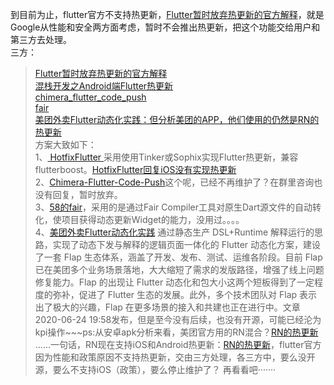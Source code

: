 到目前为止，flutter官方不支持热更新，[Flutter暂时放弃热更新的官方解释](https://github.com/flutter/flutter/issues/14330#issuecomment-485565194)，就是Google从性能和安全两方面考虑，暂时不会推出热更新，把这个功能交给用户和第三方去处理。<br/>
三方：<br/>
 > [ Flutter暂时放弃热更新的官方解释 ](  https://github.com/flutter/flutter/issues/14330#issuecomment-485565194 )<br/>
 > [ 混栈开发之Android端Flutter热更新 ](  https://github.com/magicbaby810/HotfixFlutter )<br/>
 > [ chimera_flutter_code_push ](  https://github.com/ChimeraFlutter/Chimera-Flutter-Code-Push )<br/>
 > [ fair ](  https://github.com/wuba/fair/blob/main/README-zh.md )<br/>
 > [ 美团外卖Flutter动态化实践：但分析美团的APP，他们使用的仍然是RN的热更新 ](  https://mp.weixin.qq.com/s/wjEvtvexYytzSy5RwqGQyw )<br/>
 方案大致如下：<br/>
1、[ HotfixFlutter ](  https://github.com/magicbaby810/HotfixFlutter ) 采用使用Tinker或Sophix实现Flutter热更新，兼容flutterboost。[HotfixFlutter回复iOS没有实现热更新](https://github.com/magicbaby810/HotfixFlutter/issues/6) <br/>
2、[Chimera-Flutter-Code-Push](Chimera-Flutter-Code-Push)这个呢，已经不再维护了？在群里咨询也没有回复，暂时放弃。<br/>
3、[58的fair](https://github.com/wuba/fair/blob/main/README-zh.md)，采用的是通过Fair Compiler工具对原生Dart源文件的自动转化，使项目获得动态更新Widget的能力，没用过。。。。 <br/>
4、[美团外卖Flutter动态化实践](https://mp.weixin.qq.com/s/wjEvtvexYytzSy5RwqGQyw) 通过静态生产 DSL+Runtime 解释运行的思路，实现了动态下发与解释的逻辑页面一体化的 Flutter 动态化方案，建设了一套 Flap 生态体系，涵盖了开发、发布、测试、运维各阶段。目前 Flap 已在美团多个业务场景落地，大大缩短了需求的发版路径，增强了线上问题修复能力。Flap 的出现让 Flutter 动态化和包大小这两个短板得到了一定程度的弥补，促进了 Flutter 生态的发展。此外，多个技术团队对 Flap 表示出了极大的兴趣，Flap 在更多场景的接入和共建也正在进行中。文章2020-06-24 19:58发布，但是至今没有后续，也没有开源，可能已经沦为kpi操作~~~ps:从安卓apk分析来看，美团官方用的RN混合？[RN的热更新](https://pushy.reactnative.cn/) <br/>
......一句话，RN现在支持iOS和Android热更新：[RN的热更新](https://pushy.reactnative.cn/)，flutter官方因为性能和政策原因不支持热更新，交由三方处理，各三方中，要么没开源，要么不支持iOS（政策），要么停止维护了？ 再看看吧·······